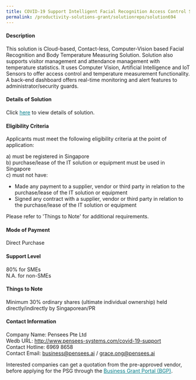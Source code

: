 ```yaml
---
title: COVID-19 Support Intelligent Facial Recognition Access Control System with Temperature Monitoring Version 2.0 - Package D (2 Units with SafeEntry & People Counting)
permalink: /productivity-solutions-grant/solutionrepo/solution694
---
```


#### Description

This solution is Cloud-based, Contact-less, Computer-Vision based Facial Recognition and Body Temperature Measuring Solution. Solution also supports visitor management and attendance management with temperature statistics. It uses Computer Vision, Artificial Intelligence and IoT Sensors to offer access control and temperature measurement functionality. A back-end dashboard offers real-time monitoring and alert features to administrator/security guards.

#### Details of Solution

Click <a href='https://govassist.gobusiness.gov.sg/images/psg/Desensitised_Pensees_Systems_Pte_Ltd-Annex3_CR_wef_27_August_2020_Part_4.pdf' style='color:#037e8a'>here</a> to view details of solution.

#### Eligibility Criteria

Applicants must meet the following eligibility criteria at the point of application:

a) must be registered in Singapore <br>
b) purchase/lease of the IT solution or equipment must be used in Singapore <br>
c) must not have:
- Made any payment to a supplier, vendor or third party in relation to the purchase/lease of the IT solution or equipment
- Signed any contract with a supplier, vendor or third party in relation to the purchase/lease of the IT solution or equipment

Please refer to 'Things to Note' for additional requirements.

#### Mode of Payment
Direct Purchase

#### Support Level
80% for SMEs <br>
N.A. for non-SMEs

#### Things to Note
Minimum 30% ordinary shares (ultimate individual ownership) held directly/indirectly by Singaporean/PR

#### Contact Information
Company Name: Pensees Pte Ltd<br>Wedb URL: http://www.pensees-systems.com/covid-19-support<br>Contact Hotline: 6969 8658<br>Contact Email: business@pensees.ai / grace.ong@pensees.ai

Interested companies can get a quotation from the pre-approved vendor, before applying for the PSG through the <a target='_blank' style='color:#037e8a' href='https://www.businessgrants.gov.sg/'>Business Grant Portal (BGP)</a>.
